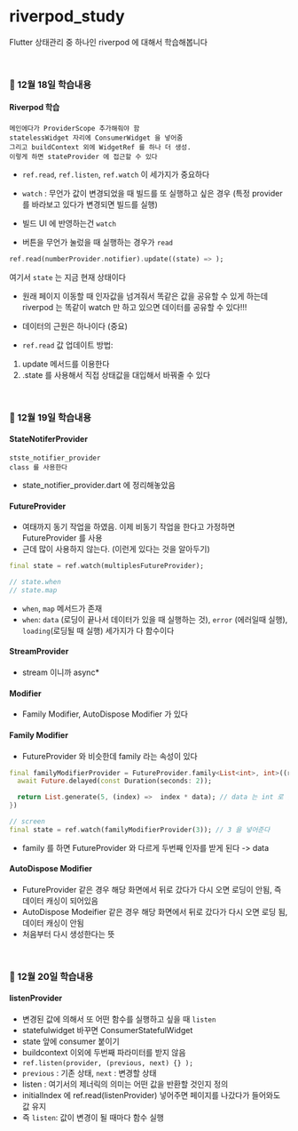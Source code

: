 # riverpod_study

Flutter 상태관리 중 하나인 riverpod 에 대해서 학습해봅니다

&nbsp;

### 🧐 12월 18일 학습내용

#### Riverpod 학습

```
메인에다가 ProviderScope 추가해줘야 함
statelessWidget 자리에 ConsumerWidget 을 넣어줌
그리고 buildContext 외에 WidgetRef 를 하나 더 생성.
이렇게 하면 stateProvider 에 접근할 수 있다
```

- `ref.read`, `ref.listen`, `ref.watch` 이 세가지가 중요하다

- `watch` : 무언가 값이 변경되었을 때 빌드를 또 실행하고 싶은 경우 (특정 provider 를 바라보고 있다가 변경되면 빌드를 실행)

- 빌드 UI 에 반영하는건 `watch`

- 버튼을 무언가 눌렀을 때 실행하는 경우가 `read`

```dart
ref.read(numberProvider.notifier).update((state) => );
```

여기서 `state` 는 지금 현재 상태이다

- 원래 페이지 이동할 때 인자값을 넘겨줘서 똑같은 값을 공유할 수 있게 하는데 riverpod 는 똑같이 watch 만 하고 있으면 데이터를 공유할 수 있다!!!

- 데이터의 근원은 하나이다 (중요)

- `ref.read` 값 업데이트 방법:

1. update 메서드를 이용한다
2. .state 를 사용해서 직접 상태값을 대입해서 바꿔줄 수 있다

&nbsp;

### 🧐 12월 19일 학습내용

#### StateNotiferProvider

```
stste_notifier_provider
class 를 사용한다
```

- state_notifier_provider.dart 에 정리해놓았음

#### FutureProvider

- 여태까지 동기 작업을 하였음. 이제 비동기 작업을 한다고 가정하면 FutureProvider 를 사용
- 근데 많이 사용하지 않는다. (이런게 있다는 것을 알아두기)

```dart
final state = ref.watch(multiplesFutureProvider);

// state.when
// state.map
```

- `when`, `map` 메서드가 존재
- `when`: `data` (로딩이 끝나서 데이터가 있을 때 실행하는 것), `error` (에러일때 실행), `loading`(로딩될 때 실행) 세가지가 다 함수이다

#### StreamProvider

- stream 이니까 async\*

#### Modifier

- Family Modifier, AutoDispose Modifier 가 있다

#### Family Modifier

- FutureProvider 와 비슷한데 family 라는 속성이 있다

```dart
final familyModifierProvider = FutureProvider.family<List<int>, int>((ref, data) async {
  await Future.delayed(const Duration(seconds: 2));

  return List.generate(5, (index) =>  index * data); // data 는 int 로 받아온다
})

// screen
final state = ref.watch(familyModifierProvider(3)); // 3 을 넣어준다
```

- family 를 하면 FutureProvider 와 다르게 두번째 인자를 받게 된다 -> data

#### AutoDispose Modifier

- FutureProvider 같은 경우 해당 화면에서 뒤로 갔다가 다시 오면 로딩이 안됨, 즉 데이터 캐싱이 되어있음
- AutoDispose Modeifier 같은 경우 해당 화면에서 뒤로 갔다가 다시 오면 로딩 됨, 데이터 캐싱이 안됨
- 처음부터 다시 생성한다는 뜻

&nbsp;

### 🧐 12월 20일 학습내용

#### listenProvider

- 변경된 값에 의해서 또 어떤 함수를 실행하고 싶을 때 `listen`
- statefulwidget 바꾸면 ConsumerStatefulWidget
- state 앞에 consumer 붙이기
- buildcontext 이외에 두번째 파라미터를 받지 않음
- `ref.listen(provider, (previous, next) {} );`
- `previous` : 기존 상태, `next` : 변경할 상태
- listen<int> : 여기서의 제너릭의 의미는 어떤 값을 반환할 것인지 정의
- initialIndex 에 ref.read(listenProvider) 넣어주면 페이지를 나갔다가 들어와도 값 유지
- 즉 `listen`: 값이 변경이 될 때마다 함수 실행
